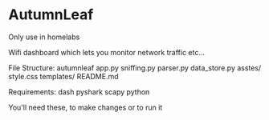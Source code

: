 # AutumnLeaf
Only use in homelabs

Wifi dashboard which lets you monitor network traffic etc...


File Structure:
autumnleaf
    app.py
    sniffing.py
    parser.py
    data_store.py
    asstes/
        style.css
    templates/
    README.md

Requirements:
    dash
    pyshark
    scapy
    python

You'll need these, to make changes or to run it